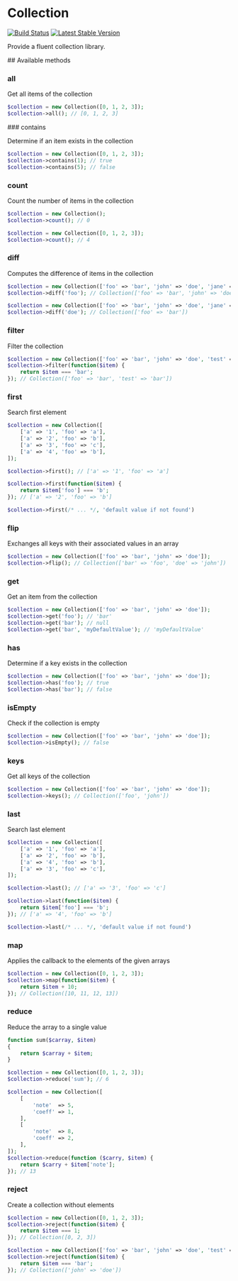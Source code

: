 Collection
==========

[![Build Status](https://travis-ci.org/jdecool/collection.svg?branch=master)](https://travis-ci.org/jdecool/collection)
[![Latest Stable Version](https://poser.pugx.org/jdecool/collection/v/stable.png)](https://packagist.org/packages/jdecool/collection)

Provide a fluent collection library.

## Available methods

### all

Get all items of the collection

```php
$collection = new Collection([0, 1, 2, 3]);
$collection->all(); // [0, 1, 2, 3]
```

### contains

Determine if an item exists in the collection

```php
$collection = new Collection([0, 1, 2, 3]);
$collection->contains(1); // true
$collection->contains(5); // false
```

### count

Count the number of items in the collection

```php
$collection = new Collection();
$collection->count(); // 0

$collection = new Collection([0, 1, 2, 3]);
$collection->count(); // 4
```

### diff

Computes the difference of items in the collection

```php
$collection = new Collection(['foo' => 'bar', 'john' => 'doe', 'jane' => 'doe']);
$collection->diff('foo'); // Collection(['foo' => 'bar', 'john' => 'doe', 'jane' => 'doe'])

$collection = new Collection(['foo' => 'bar', 'john' => 'doe', 'jane' => 'doe']);
$collection->diff('doe'); // Collection(['foo' => 'bar'])
```

### filter

Filter the collection

```php
$collection = new Collection(['foo' => 'bar', 'john' => 'doe', 'test' => 'bar']);
$collection->filter(function($item) {
    return $item === 'bar';
}); // Collection(['foo' => 'bar', 'test' => 'bar'])
```

### first

Search first element

```php
$collection = new Collection([
    ['a' => '1', 'foo' => 'a'], 
    ['a' => '2', 'foo' => 'b'], 
    ['a' => '3', 'foo' => 'c'], 
    ['a' => '4', 'foo' => 'b'],
]);

$collection->first(); // ['a' => '1', 'foo' => 'a']

$collection->first(function($item) {
    return $item['foo'] === 'b';
}); // ['a' => '2', 'foo' => 'b']

$collection->first(/* ... */, 'default value if not found')
```

### flip

Exchanges all keys with their associated values in an array

```php
$collection = new Collection(['foo' => 'bar', 'john' => 'doe']);
$collection->flip(); // Collection(['bar' => 'foo', 'doe' => 'john'])
```

### get

Get an item from the collection

```php
$collection = new Collection(['foo' => 'bar', 'john' => 'doe']);
$collection->get('foo'); // 'bar'
$collection->get('bar'); // null
$collection->get('bar', 'myDefaultValue'); // 'myDefaultValue'
```

### has

Determine if a key exists in the collection

```php
$collection = new Collection(['foo' => 'bar', 'john' => 'doe']);
$collection->has('foo'); // true
$collection->has('bar'); // false
```

### isEmpty

Check if the collection is empty

```php
$collection = new Collection(['foo' => 'bar', 'john' => 'doe']);
$collection->isEmpty(); // false
```

### keys

Get all keys of the collection

```php
$collection = new Collection(['foo' => 'bar', 'john' => 'doe']);
$collection->keys(); // Collection(['foo', 'john'])
```

### last

Search last element

```php
$collection = new Collection([
    ['a' => '1', 'foo' => 'a'], 
    ['a' => '2', 'foo' => 'b'], 
    ['a' => '4', 'foo' => 'b'],
    ['a' => '3', 'foo' => 'c'], 
]);

$collection->last(); // ['a' => '3', 'foo' => 'c']

$collection->last(function($item) {
    return $item['foo'] === 'b';
}); // ['a' => '4', 'foo' => 'b']

$collection->last(/* ... */, 'default value if not found')
```

### map

Applies the callback to the elements of the given arrays

```php
$collection = new Collection([0, 1, 2, 3]);
$collection->map(function($item) {
    return $item + 10;
}); // Collection([10, 11, 12, 13])
```

### reduce

Reduce the array to a single value

```php
function sum($carray, $item)
{
    return $carray + $item;
}

$collection = new Collection([0, 1, 2, 3]);
$collection->reduce('sum'); // 6

$collection = new Collection([
    [
        'note'  => 5,
        'coeff' => 1,
    ],
    [
        'note'  => 8,
        'coeff' => 2,
    ],
]);
$collection->reduce(function ($carry, $item) {
    return $carry + $item['note'];
}); // 13
```

### reject

Create a collection without elements

```php
$collection = new Collection([0, 1, 2, 3]);
$collection->reject(function($item) {
    return $item === 1;
}); // Collection([0, 2, 3])

$collection = new Collection(['foo' => 'bar', 'john' => 'doe', 'test' => 'bar']);
$collection->reject(function($item) {
    return $item === 'bar';
}); // Collection(['john' => 'doe'])
```
